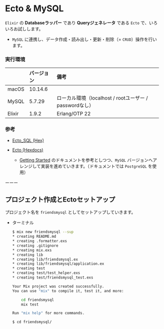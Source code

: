 # Ecto & MySQL

`Elixir` の __Databaseラッパー__ であり __Queryジェネレータ__ である `Ecto` で、いろいろお試しします。

- `MySQL` に連携し、データ作成・読み出し・更新・削除（= `CRUD`）操作を行います。

### 実行環境

| | バージョン| 備考 |
| :-- | :-- | :-- |
| macOS | 10.14.6 | |
| MySQL | 5.7.29 | ローカル環境（localhost / rootユーザー / passwordなし） |
| Elixir | 1.9.2 | Erlang/OTP 22 |

### 参考

- [Ecto_SQL (Hex)](https://hex.pm/packages/ecto_sql)

- [Ecto (Hexdocs)](https://hexdocs.pm/ecto/Ecto.html)

  - [Getting Started](https://hexdocs.pm/ecto/getting-started.html) のドキュメントを参考としつつ、`MySQL` バージョンへアレンジして実装を進めていきます。（ドキュメントでは `PostgreSQL` を使用）

ーーー

## プロジェクト作成とEctoセットアップ

プロジェクト名を `friendsmysql` としてセットアップしていきます。

- ターミナル

  ```bash
  $ mix new friendsmysql --sup
  * creating README.md
  * creating .formatter.exs
  * creating .gitignore
  * creating mix.exs
  * creating lib
  * creating lib/friendsmysql.ex
  * creating lib/friendsmysql/application.ex
  * creating test
  * creating test/test_helper.exs
  * creating test/friendsmysql_test.exs

  Your Mix project was created successfully.
  You can use "mix" to compile it, test it, and more:

      cd friendsmysql
      mix test

  Run "mix help" for more commands.
  ```

  ```bash
  $ cd friendsmysql/
  ```
